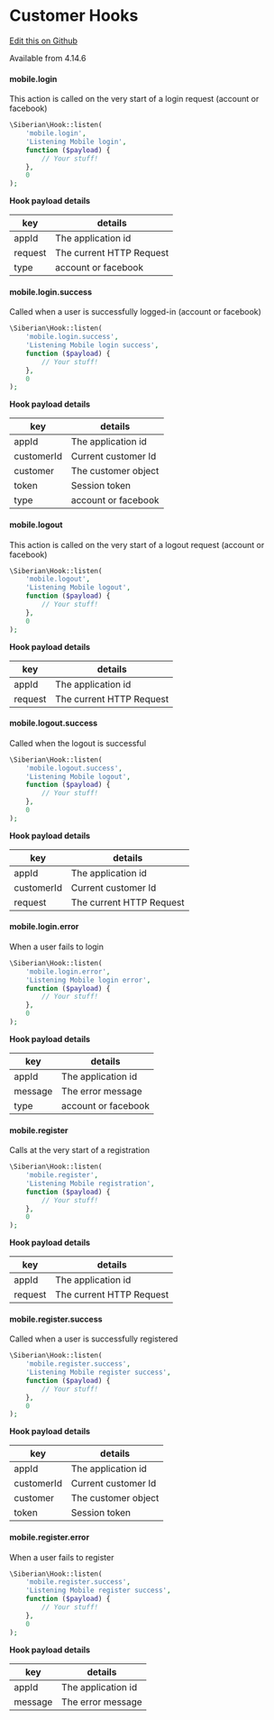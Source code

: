 # Customer Hooks

[Edit this on Github](https://github.com/Xtraball/SiberianCMS-Doc/edit/master/docs/module/hooks/customer.md)

Available from 4.14.6

#### mobile.login

This action is called on the very start of a login request (account or facebook)

```php
\Siberian\Hook::listen(
    'mobile.login',
    'Listening Mobile login',
    function ($payload) {
        // Your stuff!
    },
    0
);
```

**Hook payload details**

key|details
---|---
appId|The application id
request|The current HTTP Request
type|account or facebook

#### mobile.login.success

Called when a user is successfully logged-in (account or facebook)

```php
\Siberian\Hook::listen(
    'mobile.login.success',
    'Listening Mobile login success',
    function ($payload) {
        // Your stuff!
    },
    0
);
```

**Hook payload details**

key|details
---|---
appId|The application id
customerId|Current customer Id
customer|The customer object
token|Session token
type|account or facebook

#### mobile.logout

This action is called on the very start of a logout request (account or facebook)

```php
\Siberian\Hook::listen(
    'mobile.logout',
    'Listening Mobile logout',
    function ($payload) {
        // Your stuff!
    },
    0
);
```

**Hook payload details**

key|details
---|---
appId|The application id
request|The current HTTP Request

#### mobile.logout.success

Called when the logout is successful

```php
\Siberian\Hook::listen(
    'mobile.logout.success',
    'Listening Mobile logout',
    function ($payload) {
        // Your stuff!
    },
    0
);
```

**Hook payload details**

key|details
---|---
appId|The application id
customerId|Current customer Id
request|The current HTTP Request

#### mobile.login.error

When a user fails to login

```php
\Siberian\Hook::listen(
    'mobile.login.error',
    'Listening Mobile login error',
    function ($payload) {
        // Your stuff!
    },
    0
);
```

**Hook payload details**

key|details
---|---
appId|The application id
message|The error message
type|account or facebook

#### mobile.register

Calls at the very start of a registration

```php
\Siberian\Hook::listen(
    'mobile.register',
    'Listening Mobile registration',
    function ($payload) {
        // Your stuff!
    },
    0
);
```

**Hook payload details**

key|details
---|---
appId|The application id
request|The current HTTP Request

#### mobile.register.success

Called when a user is successfully registered

```php
\Siberian\Hook::listen(
    'mobile.register.success',
    'Listening Mobile register success',
    function ($payload) {
        // Your stuff!
    },
    0
);
```

**Hook payload details**

key|details
---|---
appId|The application id
customerId|Current customer Id
customer|The customer object
token|Session token

#### mobile.register.error

When a user fails to register

```php
\Siberian\Hook::listen(
    'mobile.register.success',
    'Listening Mobile register success',
    function ($payload) {
        // Your stuff!
    },
    0
);
```

**Hook payload details**

key|details
---|---
appId|The application id
message|The error message
